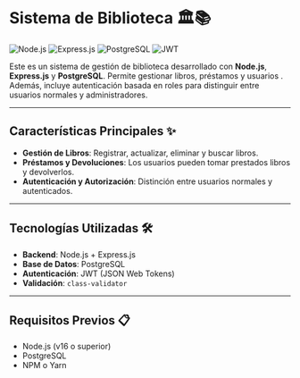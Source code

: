 # Sistema de Biblioteca 🏛️📚

![Node.js](https://img.shields.io/badge/Node.js-14.x-green)
![Express.js](https://img.shields.io/badge/Express.js-4.x-blue)
![PostgreSQL](https://img.shields.io/badge/PostgreSQL-13.x-orange)
![JWT](https://img.shields.io/badge/JWT-Authentication-yellow)

Este es un sistema de gestión de biblioteca desarrollado con **Node.js**, **Express.js** y **PostgreSQL**. Permite gestionar libros, préstamos y usuarios . Además, incluye autenticación basada en roles para distinguir entre usuarios normales y administradores.

---

## Características Principales ✨

- **Gestión de Libros**: Registrar, actualizar, eliminar y buscar libros.
- **Préstamos y Devoluciones**: Los usuarios pueden tomar prestados libros y devolverlos.
- **Autenticación y Autorización**: Distinción entre usuarios normales y autenticados.

---

## Tecnologías Utilizadas 🛠️

- **Backend**: Node.js + Express.js
- **Base de Datos**: PostgreSQL
- **Autenticación**: JWT (JSON Web Tokens)
- **Validación**: `class-validator`


---

## Requisitos Previos 📋

- Node.js (v16 o superior)
- PostgreSQL
- NPM o Yarn
